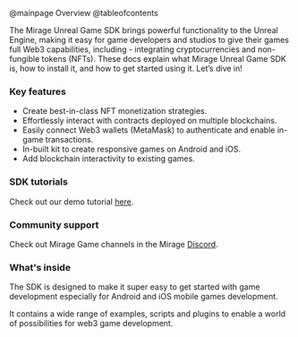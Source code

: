 @mainpage Overview
@tableofcontents

The Mirage Unreal Game SDK brings powerful functionality to the Unreal Engine, making it easy for game developers and studios to give their games full Web3 capabilities, including - integrating cryptocurrencies and non-fungible tokens (NFTs). These docs explain what Mirage Unreal Game SDK is, how to install it, and how to get started using it. Let’s dive in!

### Key features

- Create best-in-class NFT monetization strategies.
- Effortlessly interact with contracts deployed on multiple blockchains.
- Easily connect Web3 wallets (MetaMask) to authenticate and enable in-game transactions.
- In-built kit to create responsive games on Android and iOS.
- Add blockchain interactivity to existing games.

### SDK tutorials
Check out our demo tutorial [here](https://youtu.be/Y6XUTxqE96Q?list=PLFOf2ihR2i6mo0ZUCil1MCaSCVHMxA0mb).

### Community support
Check out Mirage Game channels in the Mirage [Discord](https://discord.gg/uYaNu23Ww7).

### What's inside
The SDK is designed to make it super easy to get started with game development especially for Android and iOS mobile games development.

It contains a wide range of examples, scripts and plugins to enable a world of possibilities for web3 game development.